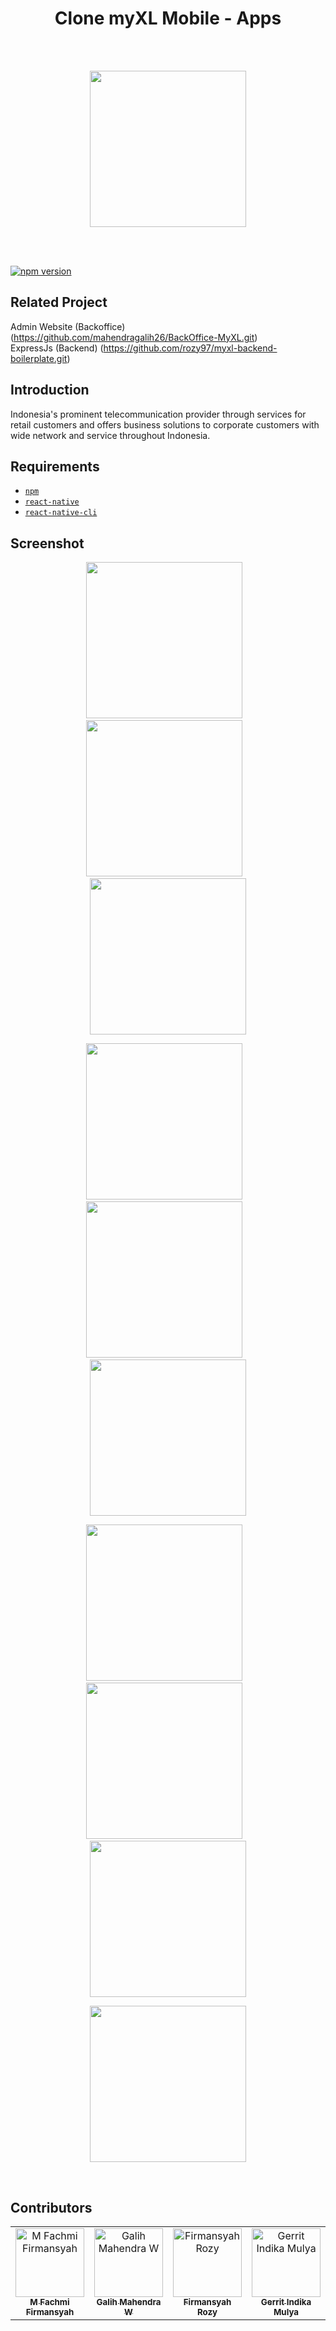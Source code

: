 <h1 align="center">Clone myXL Mobile - Apps</h1><br/><br/>

<p align="center">
  <img src="https://upload.wikimedia.org/wikipedia/id/5/55/XL_logo_2016.svg" width="250"/>
</p>

<br/><br/>

<a href="#">
    <img src="https://img.shields.io/badge/React%20Native-0.60-blue.svg?style=flat-square" alt="npm version">
  </a>

## Related Project
Admin Website (Backoffice) (https://github.com/mahendragalih26/BackOffice-MyXL.git) <br/>
ExpressJs (Backend) (https://github.com/rozy97/myxl-backend-boilerplate.git)


## Introduction

Indonesia's prominent telecommunication provider through services for retail customers and offers business solutions to corporate customers with wide network and service throughout Indonesia.

## Requirements
* [`npm`](https://www.npmjs.com/get-npm)
* [`react-native`](https://facebook.github.io/react-native/docs/getting-started)
* [`react-native-cli`](https://facebook.github.io/react-native/docs/getting-started)
 
## Screenshot
  <p align="center">
    <span>
      <img src="https://user-images.githubusercontent.com/52324743/67176306-b9201200-f3f3-11e9-9460-f512a7693a1c.png" width="250px" />
      &nbsp;&nbsp;
      <img src="https://user-images.githubusercontent.com/52324743/67176350-e076df00-f3f3-11e9-9556-9df88d22dbc7.png" width="250px" />
      &nbsp;&nbsp;
      <img src="https://user-images.githubusercontent.com/52324743/67176378-f97f9000-f3f3-11e9-8c33-7596b3156bc7.png" width="250px" />
    </span>
  </p>
  <p align="center">
    <span>
      <img src="https://user-images.githubusercontent.com/52324743/67176451-38154a80-f3f4-11e9-9e57-ed4e97bfd4d5.png" width="250px" />
      &nbsp;&nbsp;
      <img src="https://user-images.githubusercontent.com/52324743/67177707-e7a0eb80-f3f9-11e9-8f2a-0791090b548c.png" width="250px" />
      &nbsp;&nbsp;
      <img src="https://user-images.githubusercontent.com/52324743/67177738-0d2df500-f3fa-11e9-89fb-5e161697e6ff.png" width="250px" />
    </span>
  </p>
  <p align="center">
    <span>
      <img src="https://user-images.githubusercontent.com/52324743/67177933-f76cff80-f3fa-11e9-9b6a-13552ac68949.png" width="250px" />
      &nbsp;&nbsp;
      <img src="https://user-images.githubusercontent.com/52324743/67177955-1bc8dc00-f3fb-11e9-834a-783f28f89931.png" width="250px" />
      &nbsp;&nbsp;
      <img src="https://user-images.githubusercontent.com/52324743/67177980-2f744280-f3fb-11e9-9708-4ba8768445d2.png" width="250px" />
    </span>
  </p>
  <p align="center">
    <span>
      <img src="https://user-images.githubusercontent.com/52324743/67178172-f5f00700-f3fb-11e9-9415-8d08dd9ffece.png" width="250px" />
    </span>
  </p>
  
  <br/>

## Contributors

<table border="0">
  <tr>
    <td align="center">
      <a href="https://github.com/firmansyahfachmi">
        <img width="110" src="https://avatars1.githubusercontent.com/firmansyahfachmi" alt="M Fachmi Firmansyah"><br/>
          <sub><b>M Fachmi Firmansyah</b></sub>
      </a>
    </td>
    <td align="center">
      <a href="https://github.com/mahendragalih26">
        <img width="110" src="https://avatars1.githubusercontent.com/mahendragalih26" alt="Galih Mahendra W"><br/>
          <sub><b>Galih Mahendra W</b></sub>
      </a>
    </td>
    <td align="center">
      <a href="https://github.com/rozy97">
        <img width="110" src="https://avatars1.githubusercontent.com/rozy97" alt="Firmansyah Rozy"><br/>
          <sub><b>Firmansyah Rozy</b></sub>
      </a>
    </td>
    <td align="center">
      <a href="https://github.com/Gimindika">
        <img width="110" src="https://avatars1.githubusercontent.com/Gimindika" alt="Gerrit Indika Mulya"><br/>
          <sub><b>Gerrit Indika Mulya</b></sub>
      </a>
    </td>
  </tr>
</table>


   


